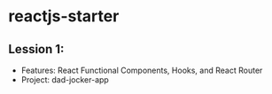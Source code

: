 # reactjs-starter
## Lession 1:
- Features: React Functional Components, Hooks, and React Router
- Project: dad-jocker-app
